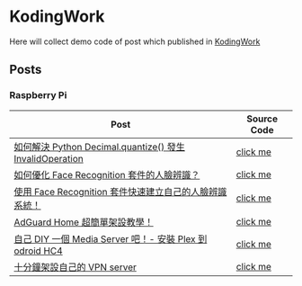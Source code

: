 # KodingWork
Here will collect demo code of post which published in [KodingWork](https://koding.work)

## Posts

### Raspberry Pi
| Post                                                                                                                             | Source Code                                                      |
| -------------------------------------------------------------------------------------------------------------------------------- | ---------------------------------------------------------------- |
| [如何解決 Python Decimal.quantize() 發生 InvalidOperation](https://koding.work/python-decimal-quantize-raise-invalid-operation/) | [click me](python/decimal_quantize_invalid_operation)            |
| [如何優化 Face Recognition 套件的人臉辨識？](https://koding.work/how-to-optimize-face-recognition-lib/)                          | [click me](deep_learning/face_recognition)                       |
| [使用 Face Recognition 套件快速建立自己的人臉辨識系統！](https://koding.work/use-face-recognition-lib-to-do-face-recognition/)   | [click me](deep_learning/face_recognition)                       |
| [AdGuard Home 超簡單架設教學！](https://koding.work/build-adguard-home-is-super-easy/)                                           | [click me](raspberry_pi/adguard_home)                            |
| [自己 DIY 一個 Media Server 吧！- 安裝 Plex 到 odroid HC4](https://koding.work/diy-media-server-by-plex-and-odroid-hc4/)         | [click me](raspberry_pi/diy_media_server_by_plex_and_odroid_hc4) |
| [十分鐘架設自己的 VPN server](https://koding.work/10-minutes-build-vpn-server/)                                                  | [click me](raspberry_pi/10_minutes_build_vpn_server)             |
